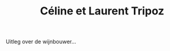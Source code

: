 ﻿---
title: Céline et Laurent Tripoz
huis:  Domaine Tripoz
dept:  Saone et Loire
regio: Bourgogne
photo: tripoz2.jpg
layout: wijnhuis

wijnen:
    - naam:  Les Morandes'11
      ref:   
      app:   A.O.C. Macon-Vinzelles
      type:  blanc
      cep:   Chardonnay
      prijs: €12.95
    - naam:  Les Chênes'10
      ref:   
      app:   A.O.C. Macon-Loché
      type:  blanc
      cep:   Chardonnay
      prijs: €12.95

    - naam:  Fleur d'Aligoté'11
      ref:   
      app:   A.O.C. Crémant de Bourgogne
      type:  blanc mousseux
      cep:   Aligoté
      prijs: €13.25

    - naam:  Brut Nature'11
      ref:   
      app:   A.O.C. Crémant de Bourgogne
      type:  blanc mousseux
      cep:   Chardonnay
      prijs: €14.25
        
    - naam:  Les Perrières'09
      ref:   
      app:   A.O.C. Macon
      type:  rouge
      cep:   Gamay
      prijs: €11.50
    
    - naam:  Le Chant de La Tour'08
      ref:   
      app:   A.O.C. Bourgogne
      type:  rouge
      cep:   Pinot noir
      prijs: €13.65
      
    - naam:  Le Chant de La Tour'12
      ref:   
      app:   A.O.C. Bourgogne
      type:  rouge
      cep:   Pinot noir
      prijs: €13.65
---
Uitleg over de wijnbouwer...
